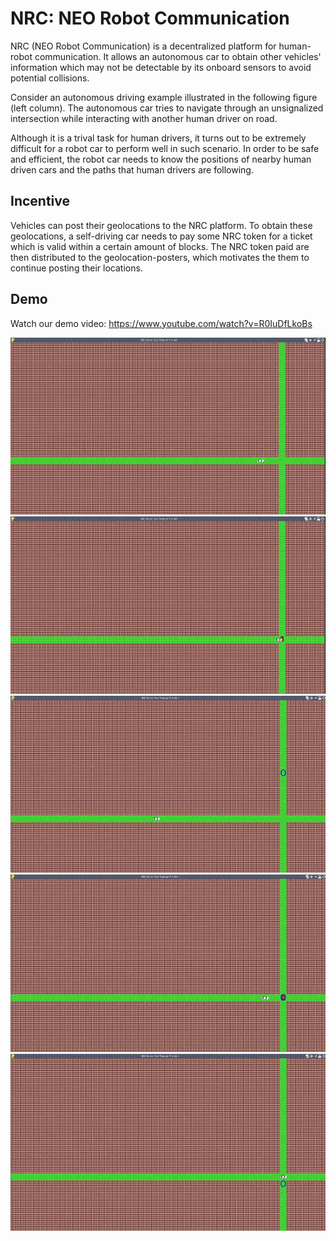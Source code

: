 # NRC: NEO Robot Communication

NRC (NEO Robot Communication) is a decentralized platform for human-robot communication. It allows an autonomous car to obtain other vehicles' information which may not be detectable by its onboard sensors to avoid potential collisions.

Consider an autonomous driving example illustrated in the following figure (left column). The autonomous car tries to navigate through an unsignalized intersection while interacting with another human driver on road.  

Although it is a trival task for human drivers, it turns out to be extremely difficult for a robot car to perform well in such scenario. In order to be safe and efficient, the robot car needs to know the positions of nearby human driven cars and the paths that human drivers are following.

## Incentive

Vehicles can post their geolocations to the NRC platform. 
To obtain these geolocations, a self-driving car needs to pay some NRC token for a ticket which is valid within a certain amount of blocks. 
The NRC token paid are then distributed to the geolocation-posters, which motivates the them to continue posting their locations.

## Demo

Watch our demo video: <https://www.youtube.com/watch?v=R0IuDfLkoBs>

![D1](https://github.com/neo-robotics/NRC/blob/master/figures/D1.jpg)
![D2](https://github.com/neo-robotics/NRC/blob/master/figures/D2.jpg)
![D3](https://github.com/neo-robotics/NRC/blob/master/figures/D3.jpg)
![D4](https://github.com/neo-robotics/NRC/blob/master/figures/D4.jpg)
![D5](https://github.com/neo-robotics/NRC/blob/master/figures/D5.jpg)

